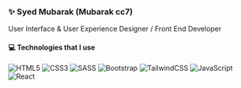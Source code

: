 ### ✨ Syed Mubarak (Mubarak cc7)

User Interface & User Experience Designer / Front End Developer


#### 💻 Technologies that I use

![HTML5](https://raw.githubusercontent.com/juliocodes-sm/juliocodes-sm/main/assets/html.svg) ![CSS3](https://raw.githubusercontent.com/juliocodes-sm/juliocodes-sm/main/assets/css.svg) ![SASS](https://raw.githubusercontent.com/juliocodes-sm/juliocodes-sm/main/assets/sass.svg) ![Bootstrap](https://raw.githubusercontent.com/juliocodes-sm/juliocodes-sm/main/assets/bootstrap.svg) ![TailwindCSS](https://raw.githubusercontent.com/juliocodes-sm/juliocodes-sm/main/assets/tailwind.svg) ![JavaScript](https://raw.githubusercontent.com/juliocodes-sm/juliocodes-sm/main/assets/javascript.svg) ![React](https://raw.githubusercontent.com/juliocodes-sm/juliocodes-sm/main/assets/react.svg)


<!--
**iz-syed/iz-syed** is a ✨ _special_ ✨ repository because its `README.md` (this file) appears on your GitHub profile.

Here are some ideas to get you started:

- 🔭 I’m currently working on ...
- 🌱 I’m currently learning ...
- 👯 I’m looking to collaborate on ...
- 🤔 I’m looking for help with ...
- 💬 Ask me about ...
- 📫 How to reach me: ...
- 😄 Pronouns: ...
- ⚡ Fun fact: ...
-->
